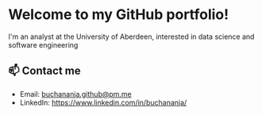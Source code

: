 # Welcome to my GitHub portfolio!

I'm an analyst at the University of Aberdeen, interested in data science and software engineering

## 📫 Contact me
- Email: buchananja.github@pm.me
- LinkedIn: https://www.linkedin.com/in/buchananja/
